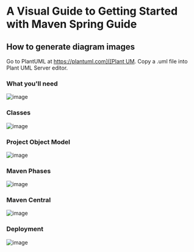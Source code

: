 # A Visual Guide to Getting Started with Maven Spring Guide

## How to generate diagram images

Go to PlantUML at [https://plantuml.com]([Plant UM](https://plantuml.com).
Copy a .uml file into Plant UML Server editor.

### What you'll need
![image](https://user-images.githubusercontent.com/595430/213287681-68cbe890-fe69-4b37-a861-d269b66d9044.png)

### Classes
![image](https://user-images.githubusercontent.com/595430/213291503-2d2a34f4-fc94-4cb5-91b9-07d244284348.png)

### Project Object Model
![image](https://user-images.githubusercontent.com/595430/213295632-d5bbdb36-647b-48bc-a18e-b7bbf614a8d5.png)

### Maven Phases
![image](https://user-images.githubusercontent.com/595430/213296695-cb728442-fc2d-4963-a370-867ca7637928.png)

### Maven Central
![image](https://user-images.githubusercontent.com/595430/213298041-e6ea9314-f81a-4bc5-a98e-b7dd1527231a.png)

### Deployment
![image](https://user-images.githubusercontent.com/595430/213300897-0591b1ac-226b-4b72-825f-618229c85b20.png)
